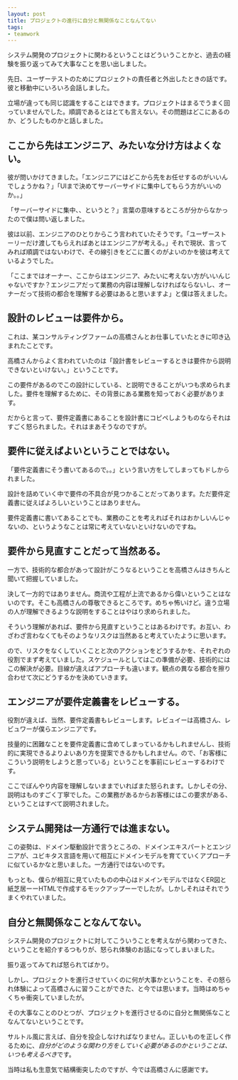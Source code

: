 ```yaml
---
layout: post
title: プロジェクトの進行に自分と無関係なことなんてない
tags: 
- teamwork
---
```


システム開発のプロジェクトに関わるということはどういうことかと、過去の経験を振り返ってみて大事なことを思い出しました。


先日、ユーザーテストのためにプロジェクトの責任者と外出したときの話です。彼と移動中にいろいろ会話しました。

立場が違っても同じ認識をすることはできます。プロジェクトはまるでうまく回っていませんでした。順調であるとはとても言えない。その問題はどこにあるのか、どうしたものかと話しました。

## ここから先はエンジニア、みたいな分け方はよくない。

彼が問いかけてきました。「エンジニアにはどこから先をお任せするのがいいんでしょうかね？」「UIまで決めてサーバーサイドに集中してもらう方がいいのか。。」

「サーバーサイドに集中、、というと？」言葉の意味するところが分からなかったので僕は問い返しました。

彼は以前、エンジニアのひとりからこう言われていたそうです。「ユーザーストーリーだけ渡してもらえればあとはエンジニアが考える。」それで現状、言ってみれば順調ではないわけで、その線引きをどこに置くのがよいのかを彼は考えているようでした。

「ここまではオーナー、ここからはエンジニア、みたいに考えない方がいいんじゃないですか？エンジニアだって業務の内容は理解しなければならないし、オーナーだって技術の都合を理解する必要はあると思いますよ」と僕は答えました。

## 設計のレビューは要件から。

これは、某コンサルティングファームの高橋さんとお仕事していたときに叩き込まれたことです。

高橋さんからよく言われていたのは「設計書をレビューするときは要件から説明できないといけない。」ということです。

この要件があるのでこの設計にしている、と説明できることがいつも求められました。要件を理解するために、その背景にある業務を知っておく必要があります。

だからと言って、要件定義書にあることを設計書にコピペしようものならそれはすごく怒られました。それはまあそうなのですが。

## 要件に従えばよいということではない。

「要件定義書にそう書いてあるので。。」という言い方をしてしまってもドしかられました。

設計を詰めていく中で要件の不具合が見つかることだってあります。ただ要件定義書に従えばよろしいということはありません。

要件定義書に書いてあることでも、業務のことを考えればそれはおかしいんじゃないの、というようなことは常に考えていないといけないのですね。

## 要件から見直すことだって当然ある。

一方で、技術的な都合があって設計がこうなるということを高橋さんはきちんと聞いて把握していました。

決して一方的ではありません。商流や工程が上流であるから偉いということはないのです。そこも高橋さんの尊敬できるところです。めちゃ怖いけど。違う立場の人が理解できるような説明をすることはやはり求められました。

そういう理解があれば、要件から見直すということはあるわけです。お互い、わざわざ言わなくてもそのようなリスクは当然あると考えていたように思います。

ので、リスクをなくしていくことと次のアクションをどうするかを、それぞれの役割でまず考えていました。スケジュールとしてはこの準備が必要、技術的にはこの解決が必要。目線が違えばアプローチも違います。観点の異なる都合を擦り合わせて次にどうするかを決めていきます。

## エンジニアが要件定義書をレビューする。

役割が違えば、当然、要件定義書もレビューします。レビュイーは高橋さん、レビュワーが僕らエンジニアです。

技量的に困難なことを要件定義書に含めてしまっているかもしれませんし、技術的に実現できるよりよいあり方を提案できるかもしれません。ので、「お客様にこういう説明をしようと思っている」ということを事前にレビューするわけです。

ここでぼんやり内容を理解しないままでいればまた怒られます。しかしその分、説明はものすごく丁寧でした。この業務があるからお客様にはこの要求がある、ということはすべて説明されました。

## システム開発は一方通行では進まない。

この姿勢は、ドメイン駆動設計で言うところの、ドメインエキスパートとエンジニアが、ユビキタス言語を用いて相互にドメインモデルを育てていくアプローチに似ているかなと思いました。一方通行ではないのです。

もっとも、僕らが相互に見ていたものの中心はドメインモデルではなくER図と紙芝居ーーHTMLで作成するモックアップーーでしたが。しかしそれはそれでうまくやれていました。

## 自分と無関係なことなんてない。

システム開発のプロジェクトに対してこういうことを考えながら関わってきた、ということを紹介するつもりが、怒られ体験のお話になってしまいました。

振り返ってみてれば怒られてばかり。

しかし、プロジェクトを進行させていくのに何が大事かということを、その怒られ体験によって高橋さんに習うことができた、と今では思います。当時はめちゃくちゃ衝突していましたが。

その大事なことのひとつが、プロジェクトを進行させるのに自分と無関係なことなんてないということです。

サルトル風に言えば、自分を投企しなければなりません。正しいものを正しく作るために、*自分がどのような関わり方をしていく必要があるのかということは、いつも考えるべき*です。

当時は私も生意気で結構衝突したのですが、今では高橋さんに感謝です。
